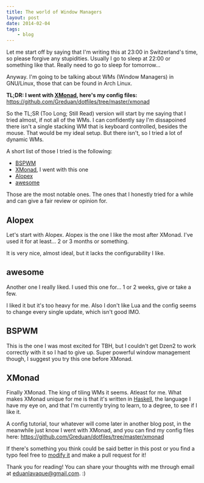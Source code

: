 ```yaml
---
title: The world of Window Managers
layout: post
date: 2014-02-04
tags:
    - blog
---
```


Let me start off by saying that I'm writing this at 23:00 in Switzerland's time,
so please forgive any stupidities. Usually I go to sleep at 22:00 or something
like that.  Really need to go to sleep for tomorrow...

Anyway.  I'm going to be talking about WMs (Window Managers) in GNU/Linux, those
that can be found in Arch Linux.

**TL;DR: I went with [XMonad](http://xmonad.org/), here's my config files:** <https://github.com/Greduan/dotfiles/tree/master/xmonad>

So the TL;SR (Too Long; Still Read) version will start by me saying that I tried
almost, if not all of the WMs.  I can confidently say I'm dissapoined there
isn't a single stacking WM that is keyboard controlled, besides the mouse.
That would be my ideal setup.  But there isn't, so I tried a lot of dynamic WMs.

A short list of those I tried is the following:

- [BSPWM](https://github.com/baskerville/bspwm)
- [XMonad](http://xmonad.org/), I went with this one
- [Alopex](https://bbs.archlinux.org/viewtopic.php?id=146889)
- [awesome](http://awesome.naquadah.org/)

Those are the most notable ones.  The ones that I honestly tried for a while and
can give a fair review or opinion for.

## Alopex

Let's start with Alopex.  Alopex is the one I like the most after XMonad.  I've
used it for at least... 2 or 3 months or something.

It is very nice, almost ideal, but it lacks the configurability I like.

## awesome

Another one I really liked.  I used this one for... 1 or 2 weeks, give or take a
few.

I liked it but it's too heavy for me. Also I don't like Lua and the config seems
to change every single update, which isn't good IMO.

## BSPWM

This is the one I was most excited for TBH, but I couldn't get Dzen2 to work
correctly with it so I had to give up. Super powerful window management though,
I suggest you try this one before XMonad.

## XMonad

Finally XMonad.  The king of tiling WMs it seems.  Atleast for me.  What makes
XMonad unique for me is that it's written in [Haskell](http://www.haskell.org/haskellwiki/Haskell),
the language I have my eye on, and that I'm currently trying to learn, to a
degree, to see if I like it.

A config tutorial, tour whatever will come later in another blog post, in the
meanwhile just know I went with XMonad, and you can find my config files here: https://github.com/Greduan/dotfiles/tree/master/xmonad

If there's something you think could be said better in this post or you find a
typo feel free to [modify it](https://github.com/Greduan/eduantech.docpad/blob/master/src/render/posts/the-world-of-window-managers.html.md)
and make a pull request for it!

Thank you for reading! You can share your thoughts with me through email at
<eduanlavaque@gmail.com>. :)
